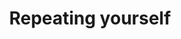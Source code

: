 ---
title: "Repeating yourself"
teaching: 0
exercises: 0
questions:
- "How do you repeat code execution?"
objectives:
- "The for loop"
- "The While loop"
keypoints:
- "First key point."
---